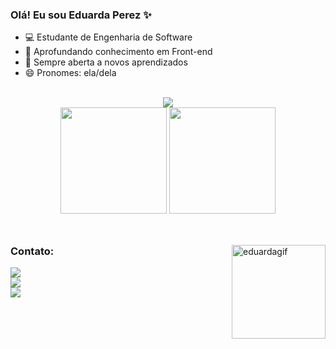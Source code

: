 ### Olá! Eu sou Eduarda Perez ✨

- 💻 Estudante de Engenharia de Software
- 🌱 Aprofundando conhecimento em Front-end
- 📖 Sempre aberta a novos aprendizados
- 😄 Pronomes: ela/dela
  
<br>
<div align="center">
  <img src="https://skillicons.dev/icons?i=java,html,css,javascript,mysql" />
  <!--estudando para inserir: react,reactnative,kotlin,androidstudio,c#,-->
  <br>
  <img height="170em" src="https://github-readme-stats.vercel.app/api?username=eduardaperez&show_icons=true&include_all_commits=true&rank_icon=github&theme=tokyonight&locale=pt-br"/>
  <img height="170em" src="https://github-readme-stats.vercel.app/api/top-langs/?username=eduardaperez&layout=compact&show_icons=true&theme=tokyonight&locale=pt-br"/>
</div>
<br>

##
<div>
    <img align="right" height="150em" alt="eduardagif" src="https://media.discordapp.net/attachments/705925818420953209/1219805747370659972/Untitled_Made_with_FlexClip_1.gif?ex=68c16fe1&is=68c01e61&hm=28f8bf708464a748699a4a98a1a90e5bc87e7eb50288c8934698686a64580c37&=" />
</div>

### Contato:

<div> 
  <a href="https://instagram.com/eduarda.perezk" target="_blank"><img src="https://img.shields.io/badge/-Instagram-%23E4405F?style=for-the-badge&logo=instagram&logoColor=white" target="_blank"></a> 
  <br>
  <a href = "mailto:c.eduardaperez@gmail.com"><img src="https://img.shields.io/badge/-Gmail-%23333?style=for-the-badge&logo=gmail&logoColor=white" target="_blank"></a>
  <br>
  <a href="https://www.linkedin.com/in/eduarda-perezk" target="_blank"><img src="https://img.shields.io/badge/-LinkedIn-%230077B5?style=for-the-badge&logo=linkedin&logoColor=white" target="_blank"></a> 
</div>

